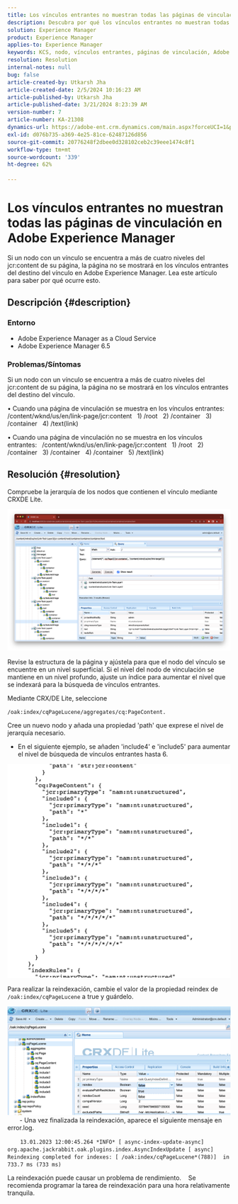 ```yaml
---
title: Los vínculos entrantes no muestran todas las páginas de vinculación en Adobe Experience Manager
description: Descubra por qué los vínculos entrantes no muestran todas las páginas de vinculación en Adobe Experience Manager.
solution: Experience Manager
product: Experience Manager
applies-to: Experience Manager
keywords: KCS, nodo, vínculos entrantes, páginas de vinculación, Adobe Experience League, jcr:content, destino del vínculo
resolution: Resolution
internal-notes: null
bug: false
article-created-by: Utkarsh Jha
article-created-date: 2/5/2024 10:16:23 AM
article-published-by: Utkarsh Jha
article-published-date: 3/21/2024 8:23:39 AM
version-number: 7
article-number: KA-21308
dynamics-url: https://adobe-ent.crm.dynamics.com/main.aspx?forceUCI=1&pagetype=entityrecord&etn=knowledgearticle&id=7c355f9c-0fc4-ee11-9079-6045bd0065f9
exl-id: d076b735-a369-4e25-81ce-62487126d856
source-git-commit: 20776248f2dbee0d328102ceb2c39eee1474c8f1
workflow-type: tm+mt
source-wordcount: '339'
ht-degree: 62%

---
```


# Los vínculos entrantes no muestran todas las páginas de vinculación en Adobe Experience Manager


Si un nodo con un vínculo se encuentra a más de cuatro niveles del jcr:content de su página, la página no se mostrará en los vínculos entrantes del destino del vínculo en Adobe Experience Manager. Lea este artículo para saber por qué ocurre esto.

## Descripción {#description}


### <b>Entorno</b>

- Adobe Experience Manager as a Cloud Service
- Adobe Experience Manager 6.5




### <b>Problemas/Síntomas</b>

Si un nodo con un vínculo se encuentra a más de cuatro niveles del jcr:content de su página, la página no se mostrará en los vínculos entrantes del destino del vínculo.

• Cuando una página de vinculación se muestra en los vínculos entrantes:
  /content/wknd/us/en/link-page/jcr:content
  1) /root
  2) /container
  3) /container
  4) /text(link)

• Cuando una página de vinculación no se muestra en los vínculos entrantes:
  /content/wknd/us/en/link-page/jcr:content
  1) /root
  2) /container
  3) /container
  4) /container
  5) /text(link)


## Resolución {#resolution}


Compruebe la jerarquía de los nodos que contienen el vínculo mediante CRXDE Lite.

![](assets/667a70ba-a39b-ed11-aad1-6045bd0065b6.png)

Revise la estructura de la página y ajústela para que el nodo del vínculo se encuentre en un nivel superficial.
Si el nivel del nodo de vinculación se mantiene en un nivel profundo, ajuste un índice para aumentar el nivel que se indexará para la búsqueda de vínculos entrantes.

Mediante CRX/DE Lite, seleccione


```
/oak:index/cqPageLucene/aggregates/cq:PageContent.
```

Cree un nuevo nodo y añada una propiedad &#39;path&#39; que exprese el nivel de jerarquía necesario.
- En el siguiente ejemplo, se añaden &#39;include4&#39; e &#39;include5&#39; para aumentar el nivel de búsqueda de vínculos entrantes hasta 6.

![](assets/72c18342-0e9e-ed11-aad1-6045bd0067ea.png)

Para realizar la reindexación, cambie el valor de la propiedad reindex de `/oak:index/cqPageLucene` a true y guárdelo.

![](assets/a4203d8b-0e9e-ed11-aad1-6045bd0067ea.png)
  
    - Una vez finalizada la reindexación, aparece el siguiente mensaje en error.log.

`    13.01.2023 12:00:45.264 *INFO* [ async-index-update-async]  org.apache.jackrabbit.oak.plugins.index.AsyncIndexUpdate [ async]  Reindexing completed for indexes: [ /oak:index/cqPageLucene*(788)]  in 733.7 ms (733 ms)`

La reindexación puede causar un problema de rendimiento.
   Se recomienda programar la tarea de reindexación para una hora relativamente tranquila.
